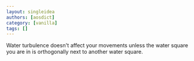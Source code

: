 ```yaml
---
layout: singleidea
authors: [aosdict]
category: [vanilla]
tags: []
---
```

Water turbulence doesn't affect your movements unless the water square you are in is orthogonally next to another water square.

